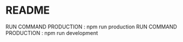 # README #



RUN COMMAND PRODUCTION : npm run production
RUN COMMAND PRODUCTION : npm run development